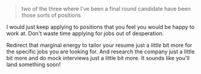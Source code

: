 > two of the three where I’ve been a final round candidate have been those sorts of positions

I would just keep applying to positions that you feel you would be happy to work at. Don't waste time applying for jobs out of desperation. 

Redirect that marginal energy to tailor your resume just a _little_ bit more for the specific jobs you are looking for. And research the company just a little bit more and do mock interviews just a little bit more. It sounds like you'll land something soon!
